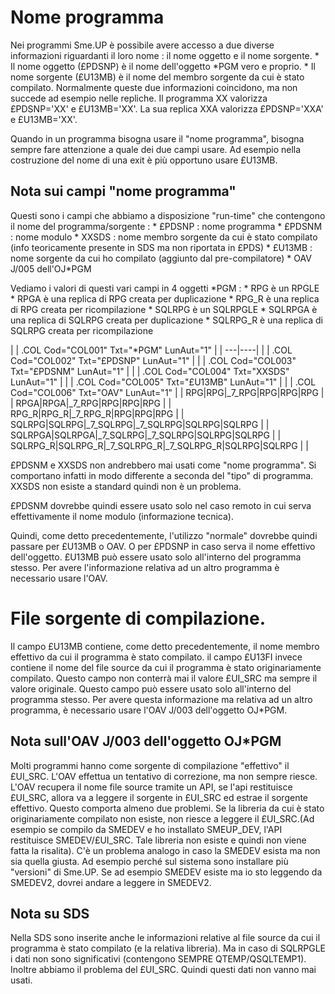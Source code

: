# Nome programma
Nei programmi Sme.UP è possibile avere accesso a due diverse informazioni riguardanti il loro nome :  il nome oggetto e il nome sorgente.
\* Il nome oggetto (£PDSNP) è il nome dell'oggetto \*PGM vero e proprio.
\* Il nome sorgente (£U13MB) è il nome del membro sorgente da cui è stato compilato.
Normalmente queste due informazioni coincidono, ma non succede ad esempio nelle repliche.
Il programma XX valorizza £PDSNP='XX' e £U13MB='XX'.
La sua replica XXA valorizza £PDSNP='XXA' e £U13MB='XX'.

Quando in un programma bisogna usare il "nome programma", bisogna sempre fare attenzione a quale dei due campi usare. Ad esempio nella costruzione del nome di una exit è più opportuno usare £U13MB.

## Nota sui campi "nome programma"
Questi sono i campi che abbiamo a disposizione "run-time" che contengono il nome del programma/sorgente : 
\* £PDSNP :  nome programma
\* £PDSNM :  nome modulo
\* XXSDS :  nome membro sorgente da cui è stato compilato (info teoricamente presente in SDS ma non riportata in £PDS)
\* £U13MB :  nome sorgente da cui ho compilato (aggiunto dal pre-compilatore)
\* OAV J/005 dell'OJ\*PGM

Vediamo i valori di questi vari campi in 4 oggetti \*PGM : 
\* RPG è un RPGLE
\* RPGA è una replica di RPG creata per duplicazione
\* RPG_R è una replica di RPG creata per ricompilazione
\* SQLRPG è un SQLRPGLE
\* SQLRPGA è una replica di SQLRPG creata per duplicazione
\* SQLRPG_R è una replica di SQLRPG creata per ricompilazione


| 
| .COL Cod="COL001" Txt="\*PGM" LunAut="1" |
| ---|----|
| 
| .COL Cod="COL002" Txt="£PDSNP" LunAut="1" |
| 
| .COL Cod="COL003" Txt="£PDSNM" LunAut="1" |
| 
| .COL Cod="COL004" Txt="XXSDS" LunAut="1" |
| 
| .COL Cod="COL005" Txt="£U13MB" LunAut="1" |
| 
| .COL Cod="COL006" Txt="OAV" LunAut="1" |
| RPG|RPG|_7_RPG|RPG|RPG|RPG |
| RPGA|RPGA|_7_RPG|RPG|RPG|RPG |
| RPG_R|RPG_R|_7_RPG_R|RPG|RPG|RPG |
| SQLRPG|SQLRPG|_7_SQLRPG|_7_SQLRPG|SQLRPG|SQLRPG |
| SQLRPGA|SQLRPGA|_7_SQLRPG|_7_SQLRPG|SQLRPG|SQLRPG |
| SQLRPG_R|SQLRPG_R|_7_SQLRPG_R|_7_SQLRPG_R|SQLRPG|SQLRPG |
| 


£PDSNM e XXSDS non andrebbero mai usati come "nome programma". Si comportano infatti in modo differente a seconda del "tipo" di programma. XXSDS non esiste a standard quindi non è un problema.

£PDSNM dovrebbe quindi essere usato solo nel caso remoto in cui serva effettivamente il nome modulo (informazione tecnica).

Quindi, come detto precedentemente, l'utilizzo "normale" dovrebbe quindi passare per £U13MB o OAV. O per £PDSNP in caso serva il nome effettivo dell'oggetto.
£U13MB può essere usato solo all'interno del programma stesso. Per avere l'informazione relativa ad un altro programma è necessario usare l'OAV.

# File sorgente di compilazione.
Il campo £U13MB contiene, come detto precedentemente, il nome membro effettivo da cui il programma è stato compilato.
il campo £U13FI invece contiene il nome del file source da cui il programma è stato originariamente compilato. Questo campo non conterrà mai il valore £UI_SRC ma sempre il valore originale.
Questo campo può essere usato solo all'interno del programma stesso. Per avere questa informazione ma relativa ad un altro programma, è necessario usare l'OAV J/003 dell'oggetto OJ\*PGM.

## Nota sull'OAV J/003 dell'oggetto OJ\*PGM
Molti programmi hanno come sorgente di compilazione "effettivo" il £UI_SRC.
L'OAV effettua un tentativo di correzione, ma non sempre riesce.
L'OAV recupera il nome file source tramite un API, se l'api restituisce £UI_SRC, allora va a leggere il sorgente in £UI_SRC ed estrae il sorgente effettivo.
Questo comporta almeno due problemi. Se la libreria da cui è stato originariamente compilato non esiste, non riesce a leggere il £UI_SRC.(Ad esempio se compilo da SMEDEV e ho installato SMEUP_DEV, l'API restituisce SMEDEV/£UI_SRC. Tale libreria non esiste e quindi non viene fatta la risalita). C'è un problema analogo in caso la SMEDEV esista ma non sia quella giusta. Ad esempio perché sul sistema sono installare più "versioni" di Sme.UP. Se ad esempio SMEDEV esiste ma io sto leggendo da SMEDEV2, dovrei andare a leggere in SMEDEV2.

## Nota su SDS
Nella SDS sono inserite anche le informazioni relative al file source da cui il programma è stato compilato (e la relativa libreria).
Ma in caso di SQLRPGLE i dati non sono significativi (contengono SEMPRE QTEMP/QSQLTEMP1).
Inoltre abbiamo il problema del £UI_SRC.
Quindi questi dati non vanno mai usati.



